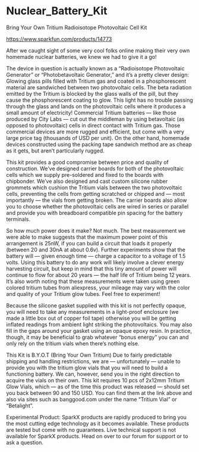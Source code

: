 # Nuclear_Battery_Kit
Bring Your Own Tritium Radioisotope Photovoltaic Cell Kit

https://www.sparkfun.com/products/14773

After we caught sight of some very cool folks online making their very own homemade nuclear batteries, we knew we had to give it a go!

The device in question is actually known as a “Radioisotope Photovoltaic Generator” or “Photobetavoltaic Generator,” and it’s a pretty clever design: Glowing glass pills filled with Tritium gas and coated in a phosphorescent material are sandwiched between two photovoltaic cells. The beta radiation emitted by the Tritium is blocked by the glass walls of the pill, but they cause the phosphorescent coating to glow. This light has no trouble passing through the glass and lands on the photovoltaic cells where it produces a small amount of electricity! Commercial Tritium batteries — like those produced by City Labs — cut out the middleman by using betavoltaic (as opposed to photovoltaic) cells in direct contact with Tritium gas. Those commercial devices are more rugged and efficient, but come with a very large price tag (thousands of USD per unit). On the other hand, homemade devices constructed using the packing tape sandwich method are as cheap as it gets, but aren’t particularly rugged.

This kit provides a good compromise between price and quality of construction. We’ve designed carrier boards for both of the photovoltaic cells which we supply pre-soldered and fixed to the boards with chipbonder. We’ve also designed and cast custom silicone rubber grommets which cushion the Tritium vials between the two photovoltaic cells, preventing the cells from getting scratched or chipped and — most importantly — the vials from getting broken. The carrier boards also allow you to choose whether the photovoltaic cells are wired in series or parallel and provide you with breadboard compatible pin spacing for the battery terminals.

So how much power does it make? Not much. The best measurement we were able to make suggests that the maximum power point of this arrangement is 25nW, if you can build a circuit that loads it properly (between 20 and 30nA at about 0.6v). Further experiments show that the battery will — given enough time — charge a capacitor to a voltage of 1.5 volts. Using this battery to do any work will likely involve a clever energy harvesting circuit, but keep in mind that this tiny amount of power will continue to flow for about 20 years — the half life of Tritium being 12 years. It’s also worth noting that these measurements were taken using green colored tritium tubes from aliexpress, your mileage may vary with the color and quality of your Tritium glow tubes. Feel free to experiment!

Because the silicone gasket supplied with this kit is not perfectly opaque, you will need to take any measurements in a light-proof enclosure (we made a little box out of copper foil tape) otherwise you will be getting inflated readings from ambient light striking the photovoltaics. You may also fill in the gaps around your gasket using an opaque epoxy resin. In practice, though, it may be beneficial to grab whatever “bonus energy” you can and only rely on the tritium vials when there’s nothing else.

This Kit is B.Y.O.T (Bring Your Own Tritium)
Due to fairly predictable shipping and handling restrictions, we are — unfortunately — unable to provide you with the tritium glow vials that you will need to build a functioning battery. We can, however, send you in the right direction to acquire the vials on their own. This kit requires 10 pcs of 2x12mm Tritium Glow Vials, which — as of the time this product was released — should set you back between 90 and 150 USD. You can find them at the link above and also via sites such as banggood.com under the name “Tritium Vial” or “Betalight”.

Experimental Product: SparkX products are rapidly produced to bring you the most cutting edge technology as it becomes available. These products are tested but come with no guarantees. Live technical support is not available for SparkX products. Head on over to our forum for support or to ask a question.
